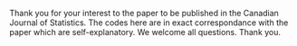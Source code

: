 Thank you for your interest to the paper to be published in the Canadian Journal of Statistics.
The codes here are in exact correspondance with the paper which are self-explanatory.
We welcome all questions. Thank you.
